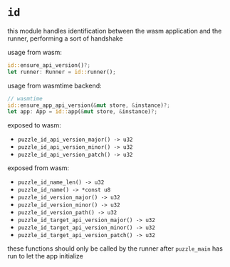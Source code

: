 # `id`

this module handles identification between the wasm application and the runner, performing a sort of handshake

usage from wasm:

```rs
id::ensure_api_version()?;
let runner: Runner = id::runner();
```

usage from wasmtime backend:

```rs
// wasmtime
id::ensure_app_api_version(&mut store, &instance)?;
let app: App = id::app(&mut store, &instance)?;
```

exposed to wasm:

- `puzzle_id_api_version_major() -> u32`
- `puzzle_id_api_version_minor() -> u32`
- `puzzle_id_api_version_patch() -> u32`

exposed from wasm:

- `puzzle_id_name_len() -> u32`
- `puzzle_id_name() -> *const u8`
- `puzzle_id_version_major() -> u32`
- `puzzle_id_version_minor() -> u32`
- `puzzle_id_version_path() -> u32`
- `puzzle_id_target_api_version_major() -> u32`
- `puzzle_id_target_api_version_minor() -> u32`
- `puzzle_id_target_api_version_patch() -> u32`

these functions should only be called by the runner after `puzzle_main` has run to let the app initialize
